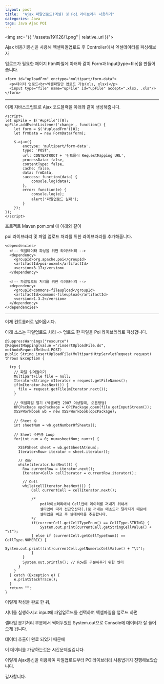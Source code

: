 ```yaml
---
layout: post
title:  "Ajax 파일업로드(엑셀) 및 Poi 라이브러리 사용하기"
categories: Java
tags: Java Ajax POI
---
```


<img src="{{ "/assets/191126/1.png" | relative_url }}">   


Ajax 비동기통신을 사용해 엑셀파일업로드 후 Controller에서 엑셀데이터를 파싱해보자

업로드가 필요한 페이지 html파일에 아래와 같이 Form과 Input[type=file]을 만들어 줍니다.

```
<form id="uploadFrm" enctype="multipart/form-data">
  <p>데이터 업로드<br>엑셀파일만 업로드 가능(xls, xlsx)</p>
  <input type="file" name="upFile" id="upFile" accept=".xlsx, .xls"/>
</form>
```

<hr>

이제 자바스크립트로 Ajax 코드블럭을 아래와 같이 생성해줍니다.

```
<script>
let upFile = $('#upFile')[0];
upFile.addEventListener('change', function() {
    let form = $('#uploadFrm')[0];
    let frmData = new FormData(form);

    $.ajax({
        enctype: 'multipart/form-data',
        type: 'POST',
        url: CONTEXTROOT + '컨트롤러 RequestMapping URL',
        processData: false,   
        contentType: false,
        cache: false,
        data: frmData,
        success: function(data) {
            console.log(data);
        },
        error: function(e) {
            console.log(e);
            alert('파일업로드 실패');
        }
    });
});
</script>
```

프로젝트 Maven pom.xml 에 아래와 같이

poi 라이브러리 및 파일 업로드 처리를 위한 라이브러리를 추가해줍니다.

```
<dependencies>
  <!-- 엑셀데이터 파싱을 위한 라이브러리 -->
  <dependency>
    <groupId>org.apache.poi</groupId>
    <artifactId>poi-ooxml</artifactId>
    <version>3.17</version>
  </dependency>

  <!-- 파일업로드 처리를 위한 라이브러리 -->
  <dependency>
    <groupId>commons-fileupload</groupId>
    <artifactId>commons-fileupload</artifactId>
    <version>1.3.2</version>
  </dependency>
</dependencies>
```

<hr>

이제 컨트롤러로 넘어옵시다.

아래 소스는 파일업로드 처리 -> 업로드 한 파일을 Poi 라이브러리로 파싱합니다.

```
@SuppressWarnings("resource")
@RequestMapping(value ="/insertUploadFile.do", method=RequestMethod.POST)
public String insertUploadFile(MultipartHttpServletRequest request) throws Exception {
  
  try {
    // 파일 읽어들이기
    MultipartFile file = null;
    Iterator<String> mIterator = request.getFileNames();
    if(mIterator.hasNext()) {
      file = request.getFile(mIterator.next());
    }

    // 엑셀파일 열기 (엑셀버전 2007 이상일때, 오픈방법)
    OPCPackage opcPackage = OPCPackage.open(file.getInputStream());
    XSSFWorkbook wb = new XSSFWorkbook(opcPackage);

    // Sheet 수
    int sheetNum = wb.getNumberOfSheets();

    // Sheet 수만큼 Loop
    for(int num = 0; num<sheetNum; num++) {

      XSSFSheet sheet = wb.getSheetAt(num);
      Iterator<Row> iterator = sheet.iterator();

      // Row
      while(iterator.hasNext()) {
        Row currentRow = iterator.next();
      	Iterator<Cell> cellIterator = currentRow.iterator();
        
        // Cell
        while(cellIterator.hasNext()) {
      		Cell currentCell = cellIterator.next();
			
            /*
            	poi라이브러리에서 Cell안에 데이터를 꺼내기 위해서
                셀타입에 따라 접근연산자(.)로 꺼내는 메소드가 달라지기 때문에
                셀타입을 비교 후 셀데이터를 추출합니다.
            */
            if(currentCell.getCellTypeEnum() == CellType.STRING) {
            	System.out.print(currentCell.getStringCellValue() + "\t");
            } else if (currentCell.getCellTypeEnum() == CellType.NUMERIC) {
            	System.out.print((int)currentCell.getNumericCellValue() + "\t");
            }
      	}
      	System.out.println(); // Row를 구분해주기 위한 엔터
      }
	}
  } catch (Exception e) {
    e.printStackTrace();
  }
  return "";
}
```

이렇게 작성을 완료 한 뒤,

서버를 실행하시고 input에 파일업로드를 선택하여 엑셀파일을 업로드 하면

셀타입 분기처리 부분에서 찍어두었던 System.out으로 Console에 데이터가 잘 들어오게 됩니다.

데이터 추출이 완료 되었기 때문에

이 데이터를 가공하는것은 시간문제일겁니다.

이렇게 Ajax통신을 이용하여 파일업로드부터 POi라이브러리 사용법까지 진행해보았습니다.

감사합니다.


